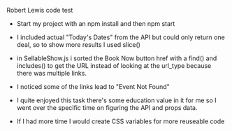 Robert Lewis code test

- Start my project with an npm install and then npm start 

- I included actual "Today's Dates" from the API but could only return one deal, so to show more results I used slice()

- in SellableShow.js i sorted the Book Now button href with a find() and includes() to get the URL instead of looking at the url_type because there was multiple links.

- I noticed some of the links lead to "Event Not Found"

- I quite enjoyed this task there's some education value in it for me so I went over the specific time on figuring the API and props data. 

- If I had more time I would create CSS variables for more reuseable code 


